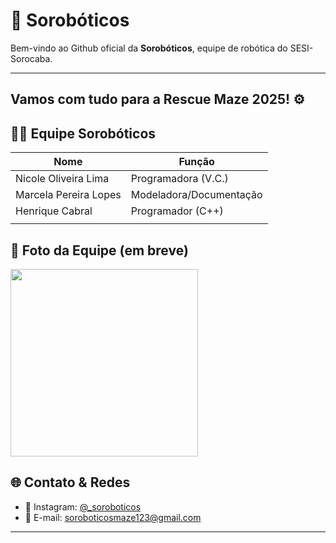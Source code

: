 # 🤖 Sorobóticos 

Bem-vindo ao Github oficial da **Sorobóticos**, equipe de robótica do SESI-Sorocaba.

---
## Vamos com tudo para a Rescue Maze 2025! ⚙️

## 🧑‍💻 Equipe Sorobóticos

| Nome                   |Função                   |
|------------------------|-------------------------|                   
| Nicole Oliveira Lima   | Programadora (V.C.)     |
| Marcela Pereira Lopes  | Modeladora/Documentação |
| Henrique Cabral        | Programador (C++)       |
|                        |                         |


## 📸 Foto da Equipe (em breve)
<img src="https://github.com/user-attachments/assets/0f7d6ee4-1665-4615-8544-fc3061b5ce61" width="300px" />


## 🌐 Contato & Redes

- 📸 Instagram: [@_soroboticos](https://instagram.com/_soroboticos)
- 📧 E-mail: soroboticosmaze123@gmail.com

---


